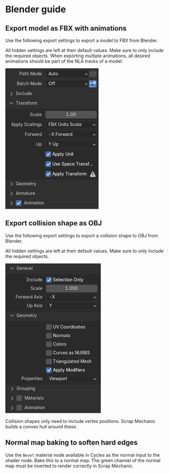 # Blender guide

## Export model as FBX with animations

Use the following export settings to export a model to FBX from Blender.

All hidden settings are left at their default values. Make sure to only include
the required objects. When exporting multiple animations, all desired animations
should be part of the NLA tracks of a model.

![FBX export settings](img/fbx_export_settings.png)

## Export collision shape as OBJ

Use the following export settings to export a collision shape to OBJ from
Blender.

All hidden settings are left at their default values. Make sure to only include
the required objects.

![OBJ export settings](img/obj_collision_export_settings.png)

Collision shapes only need to include vertex positions. Scrap Mechanic builds a
convex hull around these.

## Normal map baking to soften hard edges

Use the `Bevel` material node available in Cycles as the normal input to the
shader node. Bake this to a normal map. The green channel of the normal map must
be inverted to render correctly in Scrap Mechanic.